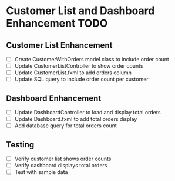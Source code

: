 # Customer List and Dashboard Enhancement TODO

## Customer List Enhancement
- [ ] Create CustomerWithOrders model class to include order count
- [ ] Update CustomerListController to show order counts
- [ ] Update CustomerList.fxml to add orders column
- [ ] Update SQL query to include order count per customer

## Dashboard Enhancement
- [ ] Update DashboardController to load and display total orders
- [ ] Update Dashboard.fxml to add total orders display
- [ ] Add database query for total orders count

## Testing
- [ ] Verify customer list shows order counts
- [ ] Verify dashboard displays total orders
- [ ] Test with sample data
